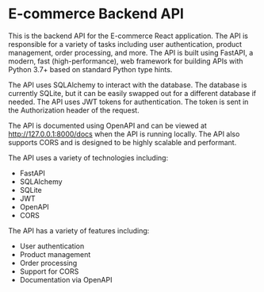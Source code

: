 # E-commerce Backend API

This is the backend API for the E-commerce React application. The API is responsible for a variety of tasks including user authentication, product management, order processing, and more. The API is built using FastAPI, a modern, fast (high-performance), web framework for building APIs with Python 3.7+ based on standard Python type hints.

The API uses SQLAlchemy to interact with the database. The database is currently SQLite, but it can be easily swapped out for a different database if needed. The API uses JWT tokens for authentication. The token is sent in the Authorization header of the request.

The API is documented using OpenAPI and can be viewed at http://127.0.0.1:8000/docs when the API is running locally. The API also supports CORS and is designed to be highly scalable and performant.

The API uses a variety of technologies including:

- FastAPI
- SQLAlchemy
- SQLite
- JWT
- OpenAPI
- CORS

The API has a variety of features including:

- User authentication
- Product management
- Order processing
- Support for CORS
- Documentation via OpenAPI



